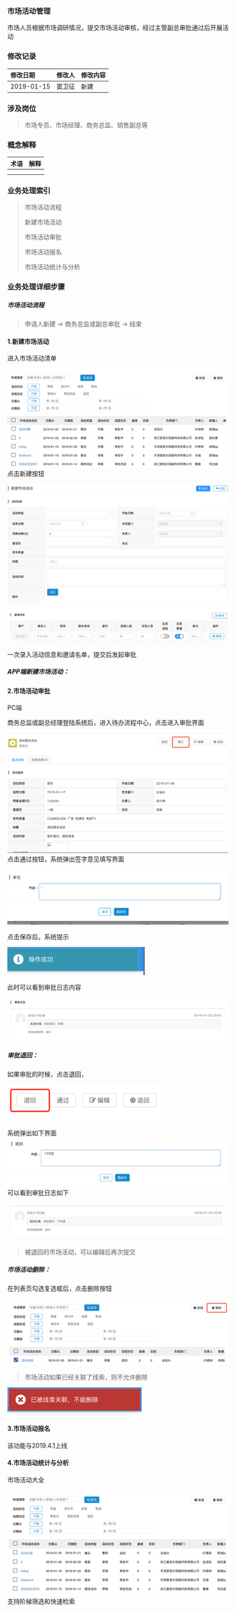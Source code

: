 ### 市场活动管理

市场人员根据市场调研情况，提交市场活动审核，经过主管副总审批通过后开展活动

### 修改记录

| 修改日期 | 修改人 | 修改内容 |
| :--- | :--- | :--- |
| 2019-01-15 | 窦卫征 | 新建 |

### 涉及岗位

> 市场专员、市场经理、商务总监、销售副总等

### 概念解释

| 术语 | 解释 |
| :--- | :--- |
|  |  |
|  |  |

### 业务处理索引

> 市场活动流程
>
> 新建市场活动
>
> 市场活动审批
>
> 市场活动报名
>
> 市场活动统计与分析

### 业务处理详细步骤

##### 市场活动流程

> 申请人新建 -&gt; 商务总监或副总审批 -&gt; 结束

#### 1.新建市场活动

进入市场活动清单

![](/assets/importschdxj.png)点击新建按钮

![](/assets/importschdxj1082.png)

![](/assets/importyqmd112.png)

一次录入活动信息和邀请名单，提交后发起审批

##### APP端新建市场活动：



#### 2.市场活动审批

PC端

商务总监或副总经理登陆系统后，进入待办流程中心，点击进入审批界面

![](/assets/sptg19281.png)点击通过按钮，系统弹出签字意见填写界面

![](/assets/qzyjspjm2910.png)

点击保存后，系统提示

![](/assets/sptg123456.png)

此时可以看到审批日志内容

![](/assets/importsprznr1205.png)

##### 审批退回：

如果审批的时候，点击退回，

![](/assets/tuihuishenpi18281.png)

系统弹出如下界面![](/assets/importbty1821.png)可以看到审批日志如下

![](/assets/importspthcs18281.png)

> 被退回的市场活动，可以编辑后再次提交

##### 市场活动删除：

在列表页勾选复选框后，点击删除按钮

![](/assets/importschdsc1092.png)

> 市场活动如果已经关联了线索，则不允许删除

![](/assets/importyglxs1822.png)

#### 3.市场活动报名

该功能与2019.4.1上线

#### 4.市场活动统计与分析

市场活动大全

![](/assets/importschddq18201.png)支持阶梯筛选和快速检索

